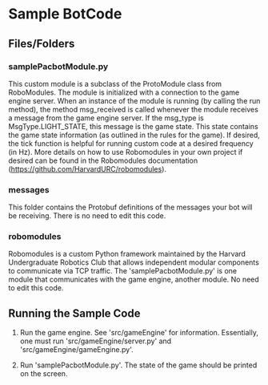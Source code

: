 # Sample BotCode


## Files/Folders

### samplePacbotModule.py

This custom module is a subclass of the ProtoModule class from RoboModules. The module is initialized with a connection to the game engine server. When an instance of the module is running (by calling the run method), the method msg_received is called whenever the module receives a message from the game engine server. If the msg_type is MsgType.LIGHT_STATE, this message is the game state. This state contains the game state information (as outlined in the rules for the game). If desired, the tick function is helpful for running custom code at a desired frequency (in Hz). More details on how to use Robomodules in your own project if desired can be found in the Robomodules documentation (https://github.com/HarvardURC/robomodules).

### messages

This folder contains the Protobuf definitions of the messages your bot will be receiving. There is no need to edit this code.

### robomodules

Robomodules is a custom Python framework maintained by the Harvard Undergraduate Robotics Club that allows independent modular components to communicate via TCP traffic. The 'samplePacbotModule.py' is one module that communicates with the game engine, another module. No need to edit this code.

## Running the Sample Code

1. Run the game engine. See 'src/gameEngine' for information. Essentially, one must run 'src/gameEngine/server.py' and 'src/gameEngine/gameEngine.py'.

2. Run 'samplePacbotModule.py'. The state of the game should be printed on the screen.
